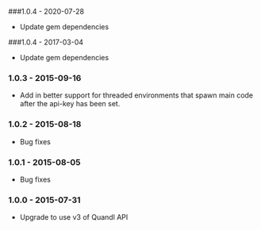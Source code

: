 ###1.0.4 - 2020-07-28

* Update gem dependencies

###1.0.4 - 2017-03-04

* Update gem dependencies

### 1.0.3 - 2015-09-16

* Add in better support for threaded environments that spawn main code after the api-key has been set.

### 1.0.2 - 2015-08-18

* Bug fixes

### 1.0.1 - 2015-08-05

* Bug fixes

### 1.0.0 - 2015-07-31

* Upgrade to use v3 of Quandl API
